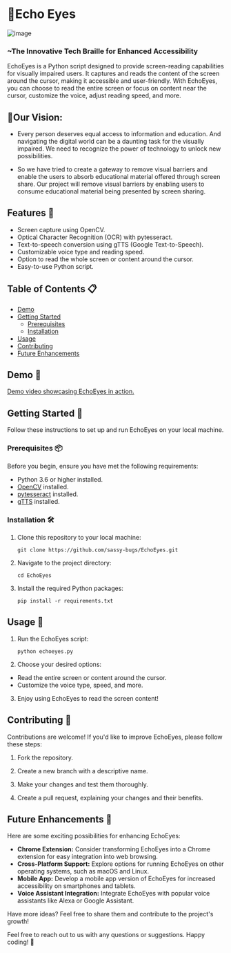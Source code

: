 # :star2:Echo Eyes 

![image](https://github.com/cfgindia2023/Team-46/assets/91024452/c7ee5b46-fca7-48db-ace6-cfcaa3bf45f9)
### ~The Innovative Tech Braille for Enhanced Accessibility 

EchoEyes is a Python script designed to provide screen-reading capabilities for visually impaired users. It captures and reads the content of the screen around the cursor, making it accessible and user-friendly. With EchoEyes, you can choose to read the entire screen or focus on content near the cursor, customize the voice, adjust reading speed, and more.

## :dart:Our Vision:

- Every person deserves equal access to information and education. And navigating the digital world can be a daunting task for the visually impaired. We need to recognize the power of technology to unlock new possibilities.

- So we have tried to create a gateway to remove visual barriers and enable the users to absorb educational material offered through screen share. Our project will remove visual barriers by enabling users to consume educational material being presented by screen sharing.

## Features 🚀

- Screen capture using OpenCV.
- Optical Character Recognition (OCR) with pytesseract.
- Text-to-speech conversion using gTTS (Google Text-to-Speech).
- Customizable voice type and reading speed.
- Option to read the whole screen or content around the cursor.
- Easy-to-use Python script.

## Table of Contents 📋

- [Demo](#demo)
- [Getting Started](#getting-started)
  - [Prerequisites](#prerequisites)
  - [Installation](#installation)
- [Usage](#usage)
- [Contributing](#contributing)
- [Future Enhancements](#future-enhancements)

## Demo 📸

[Demo video showcasing EchoEyes in action.](https://drive.google.com/file/d/1orQDzHDVpd_STi-O2pyTP_hTa54xt1VP/view?usp=sharing)

## Getting Started 🚀

Follow these instructions to set up and run EchoEyes on your local machine.

### Prerequisites 📦

Before you begin, ensure you have met the following requirements:

- Python 3.6 or higher installed.
- [OpenCV](https://pypi.org/project/opencv-python/) installed.
- [pytesseract](https://pypi.org/project/pytesseract/) installed.
- [gTTS](https://pypi.org/project/gTTS/) installed.

### Installation 🛠️

1. Clone this repository to your local machine:

   ```
   git clone https://github.com/sassy-bugs/EchoEyes.git
   ```
2. Navigate to the project directory:

   ```
   cd EchoEyes
   ```
3. Install the required Python packages:

   ```
   pip install -r requirements.txt
   ```
## Usage 📖

1. Run the EchoEyes script:

   ```
   python echoeyes.py
   ```
2. Choose your desired options:

- Read the entire screen or content around the cursor.
- Customize the voice type, speed, and more.

3. Enjoy using EchoEyes to read the screen content!

## Contributing 🤝

Contributions are welcome! If you'd like to improve EchoEyes, please follow these steps:

1. Fork the repository.

2. Create a new branch with a descriptive name.

3. Make your changes and test them thoroughly.

4. Create a pull request, explaining your changes and their benefits.

## Future Enhancements 🌈
Here are some exciting possibilities for enhancing EchoEyes:

- **Chrome Extension:** Consider transforming EchoEyes into a Chrome extension for easy integration into web browsing.
- **Cross-Platform Support:** Explore options for running EchoEyes on other operating systems, such as macOS and Linux.
- **Mobile App:** Develop a mobile app version of EchoEyes for increased accessibility on smartphones and tablets.
- **Voice Assistant Integration:** Integrate EchoEyes with popular voice assistants like Alexa or Google Assistant.

Have more ideas? Feel free to share them and contribute to the project's growth!

Feel free to reach out to us with any questions or suggestions. Happy coding! 🌟



